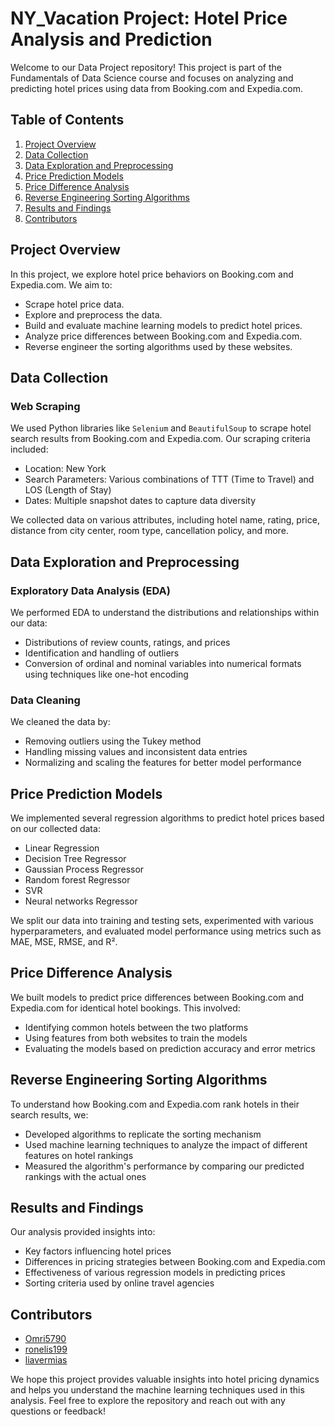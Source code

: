 
# NY_Vacation Project: Hotel Price Analysis and Prediction


Welcome to our Data Project repository! This project is part of the Fundamentals of Data Science course and focuses on analyzing and predicting hotel prices using data from Booking.com and Expedia.com.

## Table of Contents
1. [Project Overview](#project-overview)
2. [Data Collection](#data-collection)
3. [Data Exploration and Preprocessing](#data-exploration-and-preprocessing)
4. [Price Prediction Models](#price-prediction-models)
5. [Price Difference Analysis](#price-difference-analysis)
6. [Reverse Engineering Sorting Algorithms](#reverse-engineering-sorting-algorithms)
7. [Results and Findings](#results-and-findings)
8. [Contributors](#contributors)

## Project Overview
In this project, we explore hotel price behaviors on Booking.com and Expedia.com. We aim to:
- Scrape hotel price data.
- Explore and preprocess the data.
- Build and evaluate machine learning models to predict hotel prices.
- Analyze price differences between Booking.com and Expedia.com.
- Reverse engineer the sorting algorithms used by these websites.

## Data Collection
### Web Scraping
We used Python libraries like `Selenium` and `BeautifulSoup` to scrape hotel search results from Booking.com and Expedia.com. Our scraping criteria included:
- Location: New York
- Search Parameters: Various combinations of TTT (Time to Travel) and LOS (Length of Stay)
- Dates: Multiple snapshot dates to capture data diversity

We collected data on various attributes, including hotel name, rating, price, distance from city center, room type, cancellation policy, and more. 

## Data Exploration and Preprocessing
### Exploratory Data Analysis (EDA)
We performed EDA to understand the distributions and relationships within our data:
- Distributions of review counts, ratings, and prices
- Identification and handling of outliers
- Conversion of ordinal and nominal variables into numerical formats using techniques like one-hot encoding

### Data Cleaning
We cleaned the data by:
- Removing outliers using the Tukey method
- Handling missing values and inconsistent data entries
- Normalizing and scaling the features for better model performance

## Price Prediction Models
We implemented several regression algorithms to predict hotel prices based on our collected data:
- Linear Regression
- Decision Tree Regressor
- Gaussian Process Regressor
- Random forest Regressor
- SVR
- Neural networks Regressor
  
We split our data into training and testing sets, experimented with various hyperparameters, and evaluated model performance using metrics such as MAE, MSE, RMSE, and R².

## Price Difference Analysis
We built models to predict price differences between Booking.com and Expedia.com for identical hotel bookings. This involved:
- Identifying common hotels between the two platforms
- Using features from both websites to train the models
- Evaluating the models based on prediction accuracy and error metrics

## Reverse Engineering Sorting Algorithms
To understand how Booking.com and Expedia.com rank hotels in their search results, we:
- Developed algorithms to replicate the sorting mechanism
- Used machine learning techniques to analyze the impact of different features on hotel rankings
- Measured the algorithm's performance by comparing our predicted rankings with the actual ones

## Results and Findings
Our analysis provided insights into:
- Key factors influencing hotel prices
- Differences in pricing strategies between Booking.com and Expedia.com
- Effectiveness of various regression models in predicting prices
- Sorting criteria used by online travel agencies



## Contributors
- [Omri5790](https://github.com/Omri5790)
- [ronelis199](https://github.com/ronelis199)
- [liavermias](https://github.com/liavermias)


We hope this project provides valuable insights into hotel pricing dynamics and helps you understand the machine learning techniques used in this analysis. Feel free to explore the repository and reach out with any questions or feedback!



